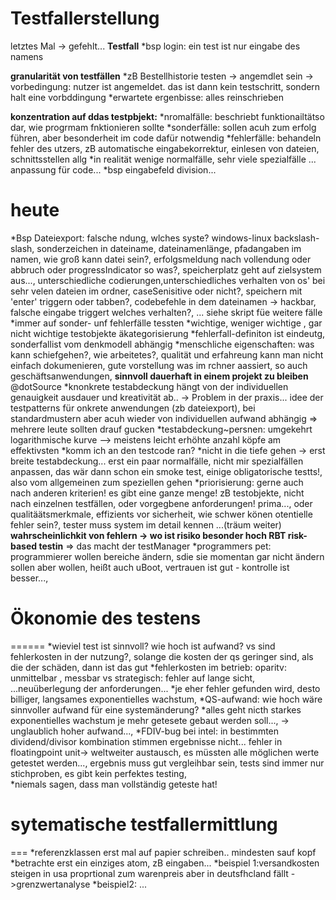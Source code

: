 Testfallerstellung
===
 letztes Mal -> gefehlt...
 **Testfall**
  *bsp login: ein test ist nur eingabe des namens

 **granularität von testfällen**
  *zB Bestellhistorie testen -> angemdlet sein -> vorbedingung: nutzer ist angemeldet. das ist dann kein testschritt, sondern halt eine vorbddingung
  *erwartete ergenbisse: alles reinschrieben

**konzentration auf ddas testpbjekt:**
  *nromalfälle: beschriebt funktionailtätso dar, wie progrmam fnktionieren sollte
  *sonderfälle: sollen acuh zum erfolg führen, aber besonderheit im code dafür notwendig
  *fehlerfälle: behandeln fehler des utzers, zB automatische eingabekorrektur, einlesen von dateien, schnittsstellen allg
  *in realität wenige normalfälle, sehr viele spezialfälle ... anpassung für code...
  *bsp eingabefeld division...

heute
===
  *Bsp Dateiexport: falsche ndung, wlches syste? windows-linux backslash-slash, sonderzeichen in dateiname, dateinamenlänge, pfadangaben im namen, wie groß kann datei sein?, erfolgsmeldung nach vollendung oder abbruch oder progressIndicator so was?, speicherplatz geht auf zielsystem aus..., unterschiedliche codierungen,unterschiedliches verhalten von os' bei sehr velen dateien im ordner, caseSenisitive oder nicht?, speichern mit 'enter' triggern oder tabben?, codebefehle in dem dateinamen -> hackbar, falsche eingabe triggert welches verhalten?, ... siehe skript füe weitere fälle
  *immer auf sonder- unf fehlerfälle tessten
  *wichtige, weniger wichtige , gar nicht wichtige testobjekte äkategorisierung
  *fehlerfall-definiton ist eindeutg, sonderfallist vom denkmodell abhängig
  *menschliche eigenschaften: was kann schiefgehen?, wie arbeitetes?, qualität und erfahreung kann man nicht einfach dokumenieren, gute vorstellung was im rchner aassiert, so auch geschäftsanwendungen, **sinnvoll dauerhaft in einem projekt zu bleiben** @dotSource
  *knonkrete testabdeckung hängt von der individuellen genauigkeit ausdauer und kreativität ab.. -> Problem in der praxis... idee der testpatterns für onkrete anwendungen (zb dateiexport), bei standardmustern aber acuh wieder von individuellen aufwand abhängig => mehrere leute sollten drauf gucken
  *testabdeckung~persnen: umgekehrt logarithmische kurve --> meistens leicht erhöhte anzahl köpfe am effektivsten
  *komm ich an den testcode ran?
  *nicht in die tiefe gehen -> erst breite testabdeckung... erst ein paar normalfälle, nicht mir spezialfällen anpassen, das wär dann schon ein smoke test, einige obligatorische testts!, also vom allgemeinen zum speziellen gehen
  *priorisierung: gerne auch nach anderen kriterien! es gibt eine ganze menge! zB testobjekte, nicht nach einzelnen testfällen, oder vorgegbene anforderungen! prima..., oder qualitäätsmerkmale, effizients vor sicherheit, wie schwer könen otentielle fehler sein?, tester muss system im detail kennen ...(träum weiter) **wahrscheinlichkit von fehlern -> wo ist risiko besonder hoch RBT risk-based testin** => das macht der testManager
  *programmers pet: programmierer wollen bereiche ändern, sdie sie momentan gar nicht ändern sollen aber wollen, heißt auch uBoot, vertrauen ist gut - kontrolle ist besser..., 

Ökonomie des testens
======
======
  *wieviel test ist sinnvoll? wie hoch ist aufwand? vs sind fehlerkosten in der nutzung?, solange die kosten der qs geringer sind, als die der schäden, dann ist das gut
  *fehlerkosten im betrieb: oparitv: unmittelbar , messbar vs strategisch: fehler auf lange sicht, ...neuüberlegung der anforderungen...
  *je eher fehler gefunden wird, desto billiger, langsames exponentielles wachstum, 
  *QS-aufwand: wie hoch wäre sinnvoller aufwand für eine systemänderung?
    *alles geht nicth starkes exponentielles wachstum je mehr getesete gebaut werden soll..., -> unglaublich hoher aufwand...,
      *FDIV-bug bei intel: in bestimmten dividend/divisor kombination stimmen ergebnisse nicht... fehler in floatingpoint unit-> weltweiter austausch, es müssten alle möglichen werte getestet werden..., ergebnis muss gut vergleihbar sein, tests sind immer nur stichproben, es gibt kein perfektes testing,  
 *niemals sagen, dass man vollständig geteste hat!


sytematische testfallermittlung
===
===
 *referenzklassen erst mal auf papier schreiben.. mindesten sauf kopf
 *betrachte erst ein einziges atom, zB eingaben...
 *beispiel 1:versandkosten steigen in usa proprtional zum warenpreis aber in deutsfhcland fällt ->grenzwertanalyse
 *beispiel2: ...
